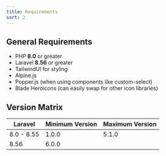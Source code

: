 ```yaml
---
title: Requirements
sort: 2
---
```


## General Requirements

-   PHP **8.0** or greater
-   Laravel **8.56** or greater
-   TailwindUI for styling
-   Alpine.js
-   Popper.js (when using components like custom-select)
-   Blade Heroicons (can easily swap for other icon libraries)

## Version Matrix

| Laravel | Minimum Version | Maximum Version |
| ------- | --------------- | --- |
| 8.0 - 8.55    | 1.0.0           | 5.1.0 |
| 8.56 | 6.0.0 | |
